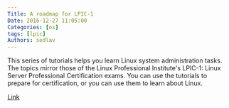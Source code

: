 ```yaml
---
Title: A roadmap for LPIC-1
Date: 2016-12-27 11:05:00
Categories: [os]
tags: [lpic]
Authors: sedlav
---
```


This series of tutorials helps you learn Linux system administration tasks. The topics mirror those of the Linux Professional Institute's LPIC-1: Linux Server Professional Certification exams. You can use the tutorials to prepare for certification, or you can use them to learn about Linux.

[Link](https://www.ibm.com/developerworks/library/l-lpic1-map/)
